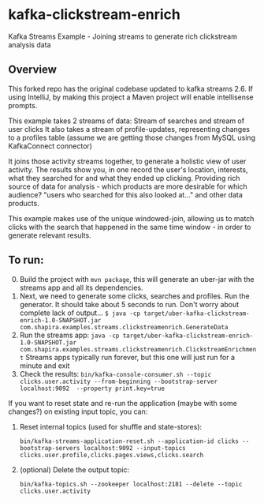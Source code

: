 # kafka-clickstream-enrich
Kafka Streams Example - Joining streams to generate rich clickstream analysis data

Overview
--------
This forked repo has the original codebase updated to kafka streams 2.6. If using IntelliJ, by making this project a Maven project will enable intellisense prompts.

This example takes 2 streams of data: Stream of searches and stream of user clicks
It also takes a stream of profile-updates, representing changes to a profiles table (assume we are getting those changes from MySQL using KafkaConnect connector)

It joins those activity streams together, to generate a holistic view of user activity. The results show you, in one record the user's location, interests, what they searched for and what they ended up clicking. Providing rich source of data for analysis - which products are more desirable for which audience? "users who searched for this also looked at..." and other data products.

This example makes use of the unique windowed-join, allowing us to match clicks with the search that happened in the same time window - in order to generate relevant results.

To run:
--------

0. Build the project with `mvn package`, this will generate an uber-jar with the streams app and all its dependencies.
1. Next, we need to generate some clicks, searches and profiles. Run the generator. It should take about 5 seconds to run. Don't worry about complete lack of output... 
   `$ java -cp target/uber-kafka-clickstream-enrich-1.0-SNAPSHOT.jar com.shapira.examples.streams.clickstreamenrich.GenerateData`
2. Run the streams app:
   `java -cp target/uber-kafka-clickstream-enrich-1.0-SNAPSHOT.jar com.shapira.examples.streams.clickstreamenrich.ClickstreamEnrichment`
   Streams apps typically run forever, but this one will just run for a minute and exit
3. Check the results:
   `bin/kafka-console-consumer.sh --topic clicks.user.activity --from-beginning --bootstrap-server localhost:9092  --property print.key=true`

If you want to reset state and re-run the application (maybe with some changes?) on existing input topic, you can:

1. Reset internal topics (used for shuffle and state-stores):

    `bin/kafka-streams-application-reset.sh --application-id clicks --bootstrap-servers localhost:9092 --input-topics clicks.user.profile,clicks.pages.views,clicks.search `

2. (optional) Delete the output topic:

    `bin/kafka-topics.sh --zookeeper localhost:2181 --delete --topic clicks.user.activity`